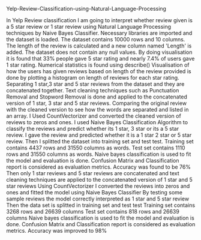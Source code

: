 Yelp-Review-Classification-using-Natural-Language-Processing

In Yelp Review classification I am going to  interpret whether review given  is a 5 star review or 1 star review using Natural Language Processing techniques by Naive Bayes Classifier.
Necessary libraries are imported and the dataset is loaded.
The dataset contains 10000 rows and 10 columns.
The length of the review is calculated and a new column named 'Length' is added.
The dataset does not contain any null values.
By doing visualisation it is found that 33% people gave 5 star rating and nearly 7.4% of users gave 1 star rating.
Numerical statistics is found using describe() 
Visualisation of how the users has given reviews based on length of the review provided is done by plotting a histogram on length of reviews for each star rating. 
Separating 1 star,3 star and 5 star reviews from the dataset and they are concatenated together.
Text cleaning techniques such as Punctuation Removal and Stopword Removal is done and applied to the concatenated version of 1 star, 3 star and 5 star reviews.
Comparing the original review with the cleaned version to see how the words are separated and listed in an array.
I Used CountVectorizer and converted the cleaned version of reviews  to zeros and ones.
I used Naive Bayes Classification Algorithm to classify the reviews and predict whether its 1 star, 3 star or its a 5 star review.
I gave the review and predicted whether it is a 1 star 2 star or 5 star review.
Then I splitted the dataset into training set and test test.
Training set contains 4437 rows and 31550 columns as words.
Test set contains 1110 rows and 31550 columns as words.
Naive bayes classification is used to fit the model and evaluation is done.
Confusion Matrix and Classification report is considered as evaluation metrics.
Accuracy was found to be 76%
Then only 1 star reviews and 5 star reviews are concatenated and text cleaning techniques are applied to the concatenated version of 1 star and 5 star reviews
Using CountVectorizer I converted the reviews into zeros and ones and fitted the model using Naive Bayes Classifier
By testing some sample reviews the model correctly interpreted as 1 star and 5 star review
Then the data set is splitted in training set and test test
Training set contains 3268 rows and 26639 columns
Test set contains 818 rows and 26639 columns
Naive bayes classification is used to fit the model and evaluation is done.
Confusion Matrix and Classification report is considered as evaluation metrics.
Accuracy was improved to 98%

